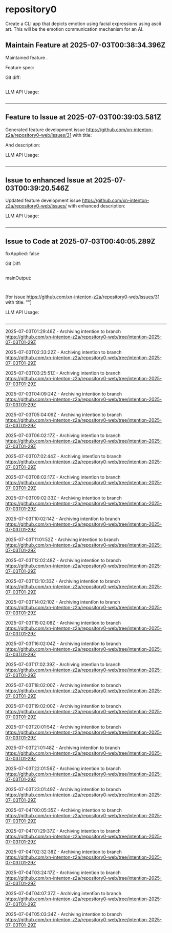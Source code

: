 # repository0
Create a CLI app that depicts emotion using facial expressions using ascii art.
This will be the emotion communication mechanism for an AI.
## Maintain Feature at 2025-07-03T00:38:34.396Z

Maintained feature .

Feature spec:



Git diff:

```diff

```

LLM API Usage:

```json

```
---

## Feature to Issue at 2025-07-03T00:39:03.581Z

Generated feature development issue https://github.com/xn-intenton-z2a/repository0-web/issues/31 with title:



And description:



LLM API Usage:

```json

```
---

## Issue to enhanced Issue at 2025-07-03T00:39:20.546Z

Updated feature development issue https://github.com/xn-intenton-z2a/repository0-web/issues/ with enhanced description:



LLM API Usage:

```json

```
---

## Issue to Code at 2025-07-03T00:40:05.289Z

fixApplied: false



Git Diff:

```

```
mainOutput:
```


```
[for issue https://github.com/xn-intenton-z2a/repository0-web/issues/31 with title: ""]

LLM API Usage:

```json

```
---

2025-07-03T01:29:46Z - Archiving intentïon to branch https://github.com/xn-intenton-z2a/repository0-web/tree/intention-2025-07-03T01-29Z

2025-07-03T02:33:22Z - Archiving intentïon to branch https://github.com/xn-intenton-z2a/repository0-web/tree/intention-2025-07-03T01-29Z

2025-07-03T03:25:51Z - Archiving intentïon to branch https://github.com/xn-intenton-z2a/repository0-web/tree/intention-2025-07-03T01-29Z

2025-07-03T04:09:24Z - Archiving intentïon to branch https://github.com/xn-intenton-z2a/repository0-web/tree/intention-2025-07-03T01-29Z

2025-07-03T05:04:09Z - Archiving intentïon to branch https://github.com/xn-intenton-z2a/repository0-web/tree/intention-2025-07-03T01-29Z

2025-07-03T06:02:17Z - Archiving intentïon to branch https://github.com/xn-intenton-z2a/repository0-web/tree/intention-2025-07-03T01-29Z

2025-07-03T07:02:44Z - Archiving intentïon to branch https://github.com/xn-intenton-z2a/repository0-web/tree/intention-2025-07-03T01-29Z

2025-07-03T08:02:17Z - Archiving intentïon to branch https://github.com/xn-intenton-z2a/repository0-web/tree/intention-2025-07-03T01-29Z

2025-07-03T09:02:33Z - Archiving intentïon to branch https://github.com/xn-intenton-z2a/repository0-web/tree/intention-2025-07-03T01-29Z

2025-07-03T10:02:14Z - Archiving intentïon to branch https://github.com/xn-intenton-z2a/repository0-web/tree/intention-2025-07-03T01-29Z

2025-07-03T11:01:52Z - Archiving intentïon to branch https://github.com/xn-intenton-z2a/repository0-web/tree/intention-2025-07-03T01-29Z

2025-07-03T12:02:48Z - Archiving intentïon to branch https://github.com/xn-intenton-z2a/repository0-web/tree/intention-2025-07-03T01-29Z

2025-07-03T13:10:33Z - Archiving intentïon to branch https://github.com/xn-intenton-z2a/repository0-web/tree/intention-2025-07-03T01-29Z

2025-07-03T14:02:10Z - Archiving intentïon to branch https://github.com/xn-intenton-z2a/repository0-web/tree/intention-2025-07-03T01-29Z

2025-07-03T15:02:08Z - Archiving intentïon to branch https://github.com/xn-intenton-z2a/repository0-web/tree/intention-2025-07-03T01-29Z

2025-07-03T16:02:04Z - Archiving intentïon to branch https://github.com/xn-intenton-z2a/repository0-web/tree/intention-2025-07-03T01-29Z

2025-07-03T17:02:39Z - Archiving intentïon to branch https://github.com/xn-intenton-z2a/repository0-web/tree/intention-2025-07-03T01-29Z

2025-07-03T18:02:00Z - Archiving intentïon to branch https://github.com/xn-intenton-z2a/repository0-web/tree/intention-2025-07-03T01-29Z

2025-07-03T19:02:00Z - Archiving intentïon to branch https://github.com/xn-intenton-z2a/repository0-web/tree/intention-2025-07-03T01-29Z

2025-07-03T20:01:54Z - Archiving intentïon to branch https://github.com/xn-intenton-z2a/repository0-web/tree/intention-2025-07-03T01-29Z

2025-07-03T21:01:48Z - Archiving intentïon to branch https://github.com/xn-intenton-z2a/repository0-web/tree/intention-2025-07-03T01-29Z

2025-07-03T22:01:56Z - Archiving intentïon to branch https://github.com/xn-intenton-z2a/repository0-web/tree/intention-2025-07-03T01-29Z

2025-07-03T23:01:49Z - Archiving intentïon to branch https://github.com/xn-intenton-z2a/repository0-web/tree/intention-2025-07-03T01-29Z

2025-07-04T00:05:35Z - Archiving intentïon to branch https://github.com/xn-intenton-z2a/repository0-web/tree/intention-2025-07-03T01-29Z

2025-07-04T01:29:37Z - Archiving intentïon to branch https://github.com/xn-intenton-z2a/repository0-web/tree/intention-2025-07-03T01-29Z

2025-07-04T02:32:38Z - Archiving intentïon to branch https://github.com/xn-intenton-z2a/repository0-web/tree/intention-2025-07-03T01-29Z

2025-07-04T03:24:17Z - Archiving intentïon to branch https://github.com/xn-intenton-z2a/repository0-web/tree/intention-2025-07-03T01-29Z

2025-07-04T04:07:37Z - Archiving intentïon to branch https://github.com/xn-intenton-z2a/repository0-web/tree/intention-2025-07-03T01-29Z

2025-07-04T05:03:34Z - Archiving intentïon to branch https://github.com/xn-intenton-z2a/repository0-web/tree/intention-2025-07-03T01-29Z

